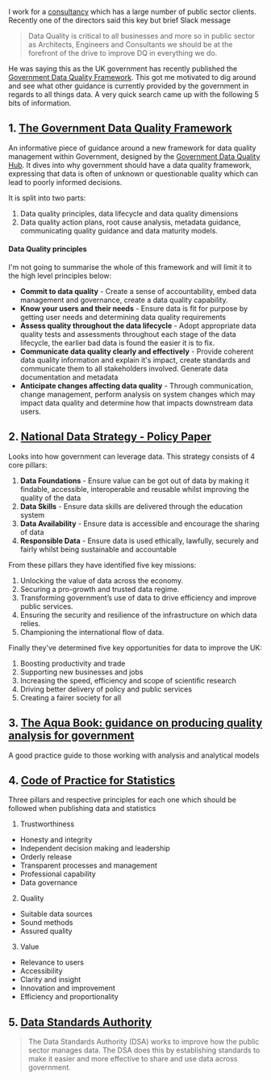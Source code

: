 
I work for a [consultancy](https://6point6.co.uk/) which has a large number of public sector clients. Recently one of the directors said this key but brief Slack message 

> Data Quality is critical to all businesses and more so in public sector as Architects, Engineers and Consultants we should be at the forefront of the drive to improve DQ in everything we do.

He was saying this as the UK government has recently published the [Government Data Quality Framework](https://www.gov.uk/government/publications/the-government-data-quality-framework/the-government-data-quality-framework#Anticipate-changes-affecting-data-quality). This got me motivated to dig around and see what other guidance is currently provided by the government in regards to all things data. A very quick search came up with the following 5 bits of information.

## 1. [The Government Data Quality Framework](https://www.gov.uk/government/publications/the-government-data-quality-framework/the-government-data-quality-framework#Anticipate-changes-affecting-data-quality)

An informative piece of guidance around a new framework for data quality management within Government, designed by the [Government Data Quality Hub](https://www.gov.uk/government/organisations/government-data-quality-hub). It dives into why government should have a data quality framework, expressing that data is often of unknown or questionable quality which can lead to poorly informed decisions.

It is split into two parts:
1. Data quality principles, data lifecycle and data quality dimensions
2. Data quality action plans, root cause analysis, metadata guidance, communicating quality guidance and data maturity models.


#### Data Quality principles
I'm not going to summarise the whole of this framework and will limit it to the high level principles below:

- **Commit to data quality** - Create a sense of accountability, embed data management and governance, create a data quality capability.
- **Know your users and their needs** - Ensure data is fit for purpose by getting user needs and determining data quality requirements
- **Assess quality throughout the data lifecycle** - Adopt appropriate data quality tests and assessments throughout each stage of the data lifecycle, the earlier bad data is found the easier it is to fix.
- **Communicate data quality clearly and effectively** - Provide coherent data quality information and explain it's impact, create standards and communicate them to all stakeholders involved. Generate data documentation and metadata  
- **Anticipate changes affecting data quality** - Through communication, change management, perform analysis on system changes which may impact data quality and determine how that impacts downstream data users.


## 2. [National Data Strategy - Policy Paper](https://www.gov.uk/government/publications/uk-national-data-strategy/national-data-strategy)

Looks into how government can leverage data. This strategy consists of 4 core pillars:

1. **Data Foundations** - Ensure value can be got out of data by making it findable, accessible, interoperable and reusable whilst improving the quality of the data
2. **Data Skills** - Ensure data skills are delivered through the education system
3. **Data Availability** - Ensure data is accessible and encourage the sharing of data
4. **Responsible Data** - Ensure data is used ethically, lawfully, securely and fairly whilst being sustainable and accountable

From these pillars they have identified five key missions:

1. Unlocking the value of data across the economy.
2. Securing a pro-growth and trusted data regime.
3. Transforming government’s use of data to drive efficiency and improve public services.
4. Ensuring the security and resilience of the infrastructure on which data relies.
5. Championing the international flow of data.

Finally they've determined five key opportunities for data to improve the UK:

1. Boosting productivity and trade
2. Supporting new businesses and jobs
3. Increasing the speed, efficiency and scope of scientific research
4. Driving better delivery of policy and public services
5. Creating a fairer society for all
 
## 3. [The Aqua Book: guidance on producing quality analysis for government](https://www.gov.uk/government/publications/the-aqua-book-guidance-on-producing-quality-analysis-for-government)

 A good practice guide to those working with analysis and analytical models
 
## 4. [Code of Practice for Statistics](https://code.statisticsauthority.gov.uk/the-code/)

Three pillars and respective principles for each one which should be followed when publishing data and statistics 

1. Trustworthiness 
  - Honesty and integrity
  - Independent decision making and leadership
  - Orderly release
  - Transparent processes and management
  - Professional capability
  - Data governance
2. Quality
  - Suitable data sources
  - Sound methods
  - Assured quality
3. Value
  - Relevance to users
  - Accessibility
  - Clarity and insight
  - Innovation and improvement
  - Efficiency and proportionality


## 5. [Data Standards Authority](https://www.gov.uk/government/groups/data-standards-authority)

> The Data Standards Authority (DSA) works to improve how the public sector manages data. The DSA does this by establishing standards to make it easier and more effective to share and use data across government.


